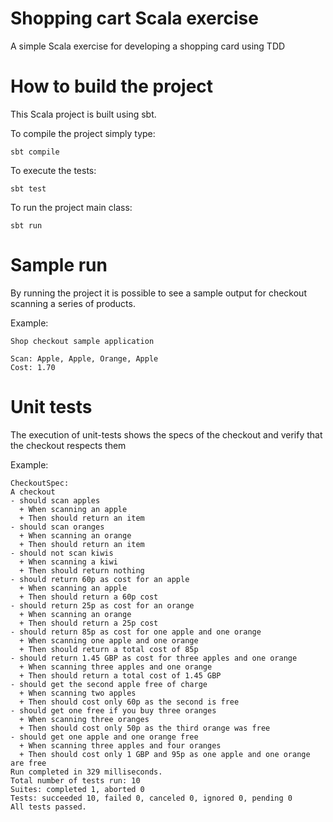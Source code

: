# Shopping cart Scala exercise
A simple Scala exercise for developing a shopping card using TDD

# How to build the project
This Scala project is built using sbt.

To compile the project simply type:

    sbt compile

To execute the tests:

    sbt test

To run the project main class:

    sbt run

# Sample run
By running the project it is possible to see a sample output
for checkout scanning a series of products.

Example:

    Shop checkout sample application
    
    Scan: Apple, Apple, Orange, Apple
    Cost: 1.70

# Unit tests
The execution of unit-tests shows the specs of the checkout 
and verify that the checkout respects them

Example:

    CheckoutSpec:
    A checkout
    - should scan apples
      + When scanning an apple 
      + Then should return an item 
    - should scan oranges
      + When scanning an orange 
      + Then should return an item 
    - should not scan kiwis
      + When scanning a kiwi 
      + Then should return nothing 
    - should return 60p as cost for an apple
      + When scanning an apple 
      + Then should return a 60p cost 
    - should return 25p as cost for an orange
      + When scanning an orange 
      + Then should return a 25p cost 
    - should return 85p as cost for one apple and one orange
      + When scanning one apple and one orange 
      + Then should return a total cost of 85p 
    - should return 1.45 GBP as cost for three apples and one orange
      + When scanning three apples and one orange 
      + Then should return a total cost of 1.45 GBP 
    - should get the second apple free of charge
      + When scanning two apples 
      + Then should cost only 60p as the second is free 
    - should get one free if you buy three oranges
      + When scanning three oranges 
      + Then should cost only 50p as the third orange was free 
    - should get one apple and one orange free
      + When scanning three apples and four oranges 
      + Then should cost only 1 GBP and 95p as one apple and one orange are free 
    Run completed in 329 milliseconds.
    Total number of tests run: 10
    Suites: completed 1, aborted 0
    Tests: succeeded 10, failed 0, canceled 0, ignored 0, pending 0
    All tests passed.    
